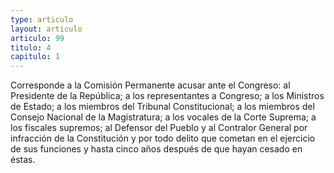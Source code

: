 ```yaml
---
type: articulo
layout: articulo
articulo: 99
titulo: 4
capitulo: 1
---
```

Corresponde a la Comisión Permanente acusar ante el Congreso: al Presidente de la República; a los representantes a Congreso; a los Ministros de Estado; a los miembros del Tribunal Constitucional; a los miembros del Consejo Nacional de la Magistratura; a los vocales de la Corte Suprema; a los fiscales supremos; al Defensor del Pueblo y al Contralor General por infracción de la Constitución y por todo delito que cometan en el ejercicio de sus funciones y hasta cinco años después de que hayan cesado en éstas.